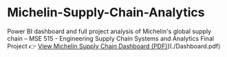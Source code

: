 # Michelin-Supply-Chain-Analytics
Power BI dashboard and full project analysis of Michelin's global supply chain – MSE 515 - Engineering Supply Chain Systems and Analytics Final Project
👉 [View Michelin Supply Chain Dashboard (PDF)](dashboard_preview.png)](./Dashboard.pdf)
